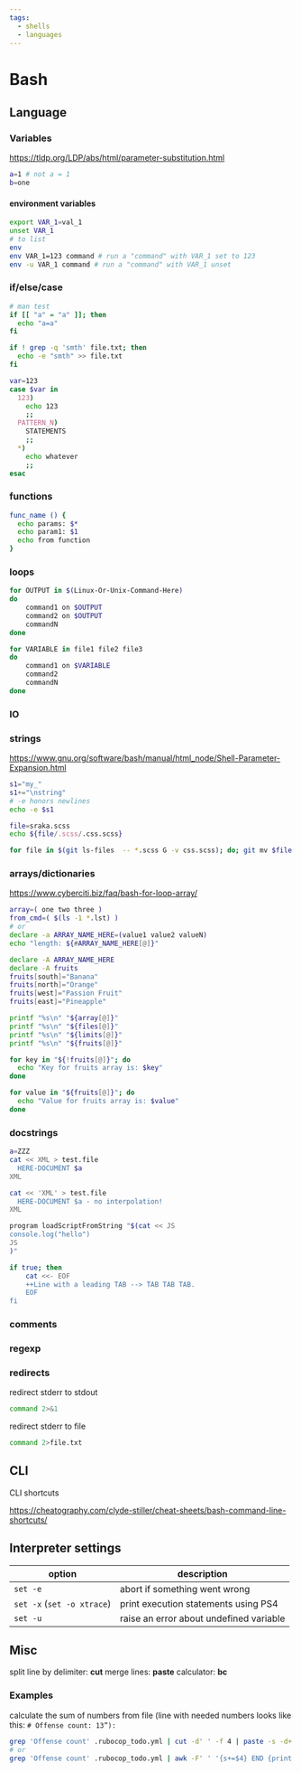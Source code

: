 ```yaml
---
tags:
  - shells
  - languages
---
```

# Bash

## Language

### Variables

https://tldp.org/LDP/abs/html/parameter-substitution.html
```bash
a=1 # not a = 1
b=one
```

#### environment variables
```bash
export VAR_1=val_1
unset VAR_1
# to list
env
env VAR_1=123 command # run a "command" with VAR_1 set to 123
env -u VAR_1 command # run a "command" with VAR_1 unset
```
### if/else/case

```bash
# man test
if [[ "a" = "a" ]]; then
  echo "a=a"
fi

if ! grep -q 'smth' file.txt; then
  echo -e "smth" >> file.txt
fi

var=123
case $var in
  123)
    echo 123
    ;;
  PATTERN_N)
    STATEMENTS
    ;;
  *)
    echo whatever
    ;;
esac
```

### functions

```bash
func_name () {
  echo params: $*
  echo param1: $1
  echo from function
}
```

### loops

```bash
for OUTPUT in $(Linux-Or-Unix-Command-Here)
do
    command1 on $OUTPUT
    command2 on $OUTPUT
    commandN
done

for VARIABLE in file1 file2 file3
do
    command1 on $VARIABLE
    command2
    commandN
done
```

### IO

### strings
https://www.gnu.org/software/bash/manual/html_node/Shell-Parameter-Expansion.html

```bash
s1="my_"
s1+="\nstring"
# -e honors newlines
echo -e $s1

file=sraka.scss
echo ${file/.scss/.css.scss}

for file in $(git ls-files  -- *.scss G -v css.scss); do; git mv $file ${file/.scss/.css.scss}; done
```

### arrays/dictionaries
https://www.cyberciti.biz/faq/bash-for-loop-array/
```bash
array=( one two three )
from_cmd=( $(ls -1 *.lst) )
# or
declare -a ARRAY_NAME_HERE=(value1 value2 valueN)
echo "length: ${#ARRAY_NAME_HERE[@]}"

declare -A ARRAY_NAME_HERE
declare -A fruits
fruits[south]="Banana"
fruits[north]="Orange"
fruits[west]="Passion Fruit"
fruits[east]="Pineapple"

printf "%s\n" "${array[@]}"
printf "%s\n" "${files[@]}"
printf "%s\n" "${limits[@]}"
printf "%s\n" "${fruits[@]}"

for key in "${!fruits[@]}"; do
  echo "Key for fruits array is: $key"
done

for value in "${fruits[@]}"; do
  echo "Value for fruits array is: $value"
done
```

### docstrings
```bash
a=ZZZ
cat << XML > test.file
  HERE-DOCUMENT $a
XML

cat << 'XML' > test.file
  HERE-DOCUMENT $a - no interpolation!
XML

program loadScriptFromString "$(cat << JS
console.log("hello")
JS
)"

if true; then
	cat <<- EOF
	++Line with a leading TAB --> TAB TAB TAB.
	EOF
fi
```

### comments

### regexp

### redirects

redirect stderr to stdout
```bash
command 2>&1
```

redirect stderr to file
```bash
command 2>file.txt
```

## CLI

CLI shortcuts

https://cheatography.com/clyde-stiller/cheat-sheets/bash-command-line-shortcuts/

## Interpreter settings

| option | description |
| --- | --- |
| `set -e` | abort if something went wrong |
| `set -x` (`set -o xtrace`) | print execution statements using PS4 |
| `set -u` | raise an error about undefined variable |

## Misc

split line by delimiter: **cut**
merge lines: **paste**
calculator: **bc**

### Examples

calculate the sum of numbers from file (line with needed numbers looks like this: `# Offense count: 13”):`

```bash
grep 'Offense count' .rubocop_todo.yml | cut -d' ' -f 4 | paste -s -d+ - | bc
# or
grep 'Offense count' .rubocop_todo.yml | awk -F' ' '{s+=$4} END {print s}'
```